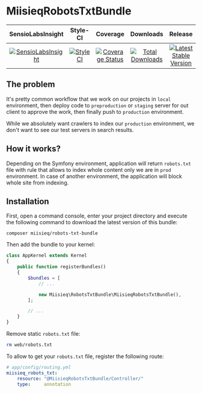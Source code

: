 # MiisieqRobotsTxtBundle

|       SensioLabsInsight        |        Style-CI         |         Coverage        |        Downloads        |         Release         |
|:----------------------:|:-----------------------:|:-----------------------:|:-----------------------:|:-----------------------:|
| [![SensioLabsInsight](https://insight.sensiolabs.com/projects/1aed0267-a4e2-4322-88cf-7dcbc2a4d8bd/mini.png)](https://insight.sensiolabs.com/projects/1aed0267-a4e2-4322-88cf-7dcbc2a4d8bd) | [![StyleCI](https://styleci.io/repos/105973219/shield?branch=master)](https://styleci.io/repos/105973219) | [![Coverage Status](https://coveralls.io/repos/github/miisieq/RobotsTxtBundle/badge.svg?branch=master)](https://coveralls.io/github/miisieq/RobotsTxtBundle?branch=master) | [![Total Downloads](https://poser.pugx.org/miisieq/robots-txt-bundle/downloads?format=flat-square)](https://packagist.org/packages/miisieq/robots-txt-bundle) | [![Latest Stable Version](https://poser.pugx.org/miisieq/robots-txt-bundle/v/stable?format=flat-square)](https://packagist.org/packages/miisieq/robots-txt-bundle) |

## The problem
It's pretty common workflow that we work on our projects in `local` environment, then deploy code to `preproduction` or `staging` server for out client to approve the work, then finally push to `production` environment.

While we absolutely want crawlers to index our `production` environment, we don't want to see our test servers in search results.

## How it works?
Depending on the Symfony environment, application will return `robots.txt` file with rule that allows to index whole content only we are in `prod` environment. In case of another environment, the application will block whole site from indexing.

## Installation

First, open a command console, enter your project directory and execute the following command to download the latest version of this bundle:

```
composer miisieq/robots-txt-bundle
```

Then add the bundle to your kernel:
```php
class AppKernel extends Kernel
{
    public function registerBundles()
    {
        $bundles = [
            // ...

            new Miisieq\RobotsTxtBundle\MiisieqRobotsTxtBundle(),
        ];

        // ...
    }
}
```

Remove static `robots.txt` file:
```bash
rm web/robots.txt
```
To allow to get your `robots.txt` file, register the following route:

```yml
# app/config/routing.yml
miisieq_robots_txt:
    resource: "@MiisieqRobotsTxtBundle/Controller/"
    type:     annotation
```
